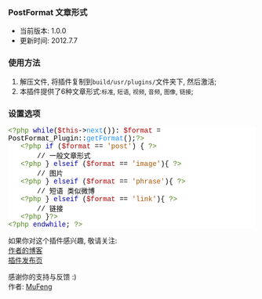 ﻿<h3>PostFormat 文章形式</h3>
<ul>
<li>当前版本: 1.0.0<br /></li>
<li>更新时间: 2012.7.7</li>
</ul>
<h3>使用方法</h3>
<ol>
<li>解压文件, 将插件复制到<code>build/usr/plugins/</code>文件夹下, 然后激活;</li>
<li>本插件提供了6种文章形式:<code>标准</code>, <code>短语</code>, <code>视频</code>, <code>音频</code>, <code>图像</code>, <code>链接</code>;</li>
</ol>
<h3>设置选项</h3>
<div class="highlight">
     <div class="source" style="font-family: 'Courier New', Consolas, 'Lucida Console'; color: rgb(0, 0, 0); background-color: rgb(255, 255, 255); "><span style="color: rgb(76, 131, 23); ">&lt;?php</span> <span style="color: rgb(0, 0, 170); ">while</span>(<span style="color: rgb(170, 0, 0); ">$this</span><span style="color: rgb(0, 0, 0); ">-&gt;</span><span style="color: rgb(30, 144, 255); ">next</span>())<span style="color: rgb(0, 0, 0); ">:</span> <span style="color: rgb(170, 0, 0); ">$format</span> <span style="color: rgb(0, 0, 0); ">=</span> <span style="color: rgb(0, 0, 0); ">PostFormat_Plugin</span><span style="color: rgb(0, 0, 0); ">::</span><span style="color: rgb(30, 144, 255); ">getFormat</span>();<span style="color: rgb(76, 131, 23); ">?&gt;</span><br> &nbsp; &nbsp;<span style="color: rgb(76, 131, 23); ">&lt;?php</span> <span style="color: rgb(0, 0, 170); ">if</span> (<span style="color: rgb(170, 0, 0); ">$format</span> <span style="color: rgb(0, 0, 0); ">==</span> <span style="color: rgb(170, 85, 0); ">&#39;post&#39;</span>) <span style="color: rgb(0, 0, 0); ">{</span> <span style="color: rgb(76, 131, 23); ">?&gt;</span><br><span style="color: rgb(0, 0, 0); "> &nbsp; &nbsp; &nbsp; &nbsp;// 一般文章形式</span><br> &nbsp; &nbsp;<span style="color: rgb(76, 131, 23); ">&lt;?php</span> <span style="color: rgb(0, 0, 0); ">}</span> <span style="color: rgb(0, 0, 170); ">elseif</span> (<span style="color: rgb(170, 0, 0); ">$format</span> <span style="color: rgb(0, 0, 0); ">==</span> <span style="color: rgb(170, 85, 0); ">&#39;image&#39;</span><span style="color: rgb(0, 0, 0); ">){</span> <span style="color: rgb(76, 131, 23); ">?&gt;</span><br><span style="color: rgb(0, 0, 0); "> &nbsp; &nbsp; &nbsp; &nbsp;// 图片</span><br> &nbsp; &nbsp;<span style="color: rgb(76, 131, 23); ">&lt;?php</span> <span style="color: rgb(0, 0, 0); ">}</span> <span style="color: rgb(0, 0, 170); ">elseif</span> (<span style="color: rgb(170, 0, 0); ">$format</span> <span style="color: rgb(0, 0, 0); ">==</span> <span style="color: rgb(170, 85, 0); ">&#39;phrase&#39;</span><span style="color: rgb(0, 0, 0); ">){</span> <span style="color: rgb(76, 131, 23); ">?&gt;</span><br><span style="color: rgb(0, 0, 0); "> &nbsp; &nbsp; &nbsp; &nbsp;// 短语 类似微博</span><br> &nbsp; &nbsp;<span style="color: rgb(76, 131, 23); ">&lt;?php</span> <span style="color: rgb(0, 0, 0); ">}</span> <span style="color: rgb(0, 0, 170); ">elseif</span> (<span style="color: rgb(170, 0, 0); ">$format</span> <span style="color: rgb(0, 0, 0); ">==</span> <span style="color: rgb(170, 85, 0); ">&#39;link&#39;</span><span style="color: rgb(0, 0, 0); ">){</span> <span style="color: rgb(76, 131, 23); ">?&gt;</span><br><span style="color: rgb(0, 0, 0); "> &nbsp; &nbsp; &nbsp; &nbsp;// 链接</span><br> &nbsp; &nbsp;<span style="color: rgb(76, 131, 23); ">&lt;?php</span> <span style="color: rgb(0, 0, 0); ">}</span><span style="color: rgb(76, 131, 23); ">?&gt;</span><br><span style="color: rgb(76, 131, 23); ">&lt;?php</span> <span style="color: rgb(0, 0, 170); ">endwhile</span>; <span style="color: rgb(76, 131, 23); ">?&gt;</span><br></div>

  
</div>
<p>如果你对这个插件感兴趣, 敬请关注:<br /><a href="http://mufeng.me">作者的博客</a><br /><a href="http://mufeng.me/post-format-of-typecho.html">插件发布页</a><br /></p>
<p>感谢你的支持与反馈 :)<br />作者: <a href="http://mufeng.me">MuFeng</a></p>